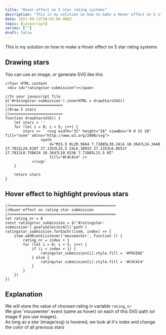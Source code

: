 ```yaml
---
title: "Hover effect on 5 star rating systems"
description: "This is my solution on how to make a Hover effect on 5 star rating systems"
date: 2021-09-23T20:03:00.000Z
topic: [javascript]
series: [""]
draft: false
---
```

This is my solution on how to make a Hover effect on 5 star rating systems

## Drawing stars

You can use an image, or generate SVG like this
```
//Your HTML content
 <div id="ratingstar-submission"></span>

//In your javascript file
$('#ratingstar-submission').innerHTML = drawStarsSVG()
//========================
//Draw 5 stars
//========================
function drawStarsSVG() {
    let stars = ''
    for (let i = 0; i < 5; i++) {
        stars += ` <svg width="31" height="28" viewBox="0 0 31 28" fill="none" xmlns="http://www.w3.org/2000/svg">
                <path
                    d="M15.5 0L20.9664 7.71885L30.2414 10.3647L24.3448 17.7812L24.6107 27.1353L15.5 24L6.38933 27.1353L6.65517 17.7812L0.758624 10.3647L10.0336 7.71885L15.5 0Z"
                    fill="#C4C4C4" />
            </svg>`
    }

    return stars
}
```

## Hover effect to highlight previous stars

```
//================================================
//Hover effect on rating star submission
//================================================
let rating_nr = 0
const ratingstar_submission = $('#ratingstar-submission').querySelectorAll('path')
ratingstar_submission.forEach((item, index) => {
    item.addEventListener('mouseenter', function () {
        rating_nr = index + 1
        for (let i = 0; i < 5; i++) {
            if (i < index + 1) {
                ratingstar_submission[i].style.fill = '#FDCE6E'
            } else {
                ratingstar_submission[i].style.fill = '#C4C4C4'
            }
        }
    })
})
```

## Explanation
We will store the value of choosen rating in variable `rating_nr`  
We give 'mouseenter' event (same as hover) on each of this SVG path (or image if you use images).  
As long as a star (image/svg) is hovered, we look at it's index and change the color of all previous stars



